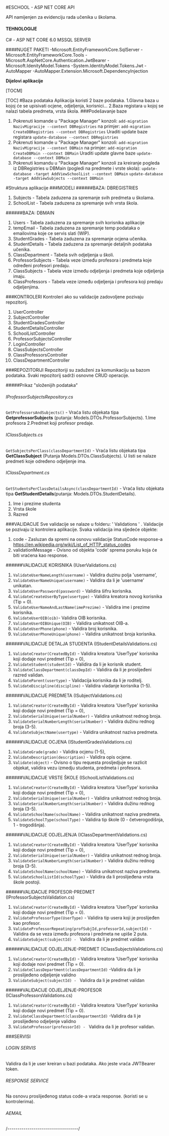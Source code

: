 #ESCHOOL - ASP NET CORE API

API namijenjen za evidenciju rada učenika u školama. 

#### TEHNOLOGIJE
C# - ASP NET CORE 6.0
MSSQL SERVER


####NUGET PAKETI
-Microsoft.EntityFrameworkCore.SqlServer
-Microsoft.EntityFrameworkCore.Tools
-Microsoft.AspNetCore.Authentication.JwtBearer
-Microsoft.IdenityModel.Tokens
-System.IdentityModel.Tokens.Jwt
-AutoMapper
-AutoMapper.Extension.Microsoft.DependencyInjection

**Dijelovi aplikacije**

[TOCM]

[TOC]
#Baza podataka
Aplikacija koristi 2 baze podataka. 
1.Glavna baza u kojoj će se upisivati ocjene, odjeljenja, korisnici...
2.Baza registara u kojoj se nalazi tabela predmeta, vrsta škola.
###Podešavanje baze
1. Pokrenuti komande u "Package Manager" konzoli:
`add-migration NazivMigracije --context DBRegistries`
na primjer:
`add-migration CreateDBRegistries --context DBRegistries`
Uraditi update baze registara
`update-database --context DBRegistries`
2. Pokrenuti komande u "Package Manager" konzoli:
`add-migration NazivMigracije --context DBMain`
na primjer:
`add-migration CreateDBMain --context DBMain`
Uraditi update glavne baze
`update-database --context DBMain`
3. Pokrenuti komandu u "Package Manager" konzoli za kreiranje pogleda iz DBRegistries u DBMain (pogledi na predmete i vrste skola):
`update-database -target AddViewSchoolList --context DBMain`
`update-database -target AddViewSubjects --context DBMain`

#Struktura aplikacije
###MODELI
######BAZA: DBREGISTRIES
1. Subjects - Tabela zaduzena za spremanje svih predmeta u školama.
2. SchoolList - Tabela zaduzena za spremanje svih vrsta škola.

######BAZA: DBMAIN
1. Users - Tabela zaduzena za spremanje svih korisnika aplikacije
2. tempEmail - Tabela zaduzena za spremanje temp podataka o emailovima koje ce servis slati (WIP).
3. StudentGrades - Tabela zaduzena za spremanje ocjena učenika.
4. StudentDetails - Tabela zaduzena za spremanje detaljnih podataka učenika.
5.  ClassDepartment - Tabela svih odjeljenja u školi.
6. ProfessorSubjects - Tabela veze između profesora i predmeta koje određeni profesori predaju.
7. ClassSubjects - Tabela veze između odjeljenja i predmeta koje odjeljenja imaju.
8. ClassProfessors - Tabela veze između odjeljenja i profesora koji predaju odjeljenjima.

###KONTROLERI
Kontroleri ako su validacije zadovoljene pozivaju repozitorij. 

1. UserController
2. SubjectController
3. StudentGradesController
4. StudentDetailsController
5. SchoolListController
6. ProfessorSubjectsController
7. LoginController
8. ClassSubjectsController
9. ClassProfessorsController
10. ClassDepartmentController

###REPOZITORIJI
Repozitoriji su zaduženi za komunikaciju sa bazom podataka.
Svaki repozitorij sadrži osnovne CRUD operacije. 

#####Prikaz "složenijih podataka"

###### IProfessorSubjectsRepository.cs
`GetProfessorsAndSubjects()` - Vraća listu objekata tipa **GetprofessorSubjects** (putanja: Models.DTOs.ProfessorSubjects). 
1.Ime profesora 
2.Predmet koji profesor predaje.

###### IClassSubjects.cs
`GetSubjectsPerClass(classDepartmentId)` - Vraća listu objekata tipa **GetClassSubject** (Putanja Models.DTOs.ClassSubjects).
U listi se nalaze predmeti koje određeno odjeljenje ima. 

###### IClassDepartment.cs
`GetStudentsPerClassDetailsAsync(classDepartmentId)` - Vraća listu objekata tipa **GetStudentDetails**(putanja: Models.DTOs.StudentDetails).
1.  Ime i prezime studenta
2. Vrsta škole
3. Razred

###VALIDACIJE
Sve validacije se nalaze u folderu: '  Validations ' .
Validacije se pozivaju iz kontrolera aplikacije. Svaka validacija ima sljedeće objekte:
1. code - Zasluzan da spremi na osnovu validacije StatusCode response-a https://en.wikipedia.org/wiki/List_of_HTTP_status_codes
2. validationMessage - Ovisno od objekta 'code' sprema poruku koja će biti vraćena kao response.

######VALIDACIJE KORISNIKA (IUserValidations.cs)
1. `ValidateUserNameLength(username)` - Validira duzinu polja 'username',
2. `ValidateUserNameUnique(username)` - Validira da li je 'username' unikatan.
3. `ValidateUserPassword(password)` - Validira šifru korisnika.
4. `ValidateCreateUserByType(usertype)` - Validira kreatora novog korisnika (Tip = 0).
5. `ValidateUserNameAndLastName(imePrezime)` - Validira ime i prezime korisnika.
6. `ValidateUserOIB(oib)`- Validira OIB korisnika.
7. `ValidateUserOIBUnique(OIB)` - Validira unikatnost OIB-a.
8. `ValidateUserPhone(phone)` - Validira broj korisnika. 
9. `ValidateUserPhoneUnique(phone)` - Validira unikatnost broja korisnika.

######VALIDACIJE DETALJA STUDENTA (IStudentDetailsValidations.cs)
1. `ValidateCreator(CreatedById)` - Validira kreatora 'UserType' korisnika koji dodaje novi predmet (Tip = 0),
2. `ValidateStudent(studentId)` - Validira da li je korisnik student.
3. `ValidateClassDepartment(classDepId)` - Validira da li je proslijeđeni razred validan.
4. `ValidateParent(usertype)` - Validacija korisnika da li je roditelj.
5. `ValidateDiscipline(discipline)` - Validira vladanje korisnika (1-5).

######VALIDACIJE PREDMETA (ISubjectValidations.cs)
1. `ValidateCreator(CreatedById)` - Validira kreatora 'UserType' korisnika koji dodaje novi predmet (Tip = 0),
2. `ValidateSerialUnique(serialNumber)` - Validira unikatnost rednog broja.
3. `ValidateSerialNumberLength(serialNumber)` - Validira dužinu rednog broja (3-5).
4. `ValidateSubjectName(usertype)` - Validira unikatnost naziva predmeta.

######VALIDACIJE OCJENA (IStudentGradesValidations.cs)
1. `ValidateGrade(grade)` - Validira ocjenu (1-5),
2. `ValidateDescription(description)` - Validira opis ocjene.
3. `Validate(object)` - Ovisno o tipu requesta prosljedjuje se razlicit objekat, validira vezu izmedju studenta, predmeta i profesora. 

######VALIDACIJE VRSTE ŠKOLE (ISchoolListValidations.cs)
1. `ValidateCreator(CreatedById)` - Validira kreatora 'UserType' korisnika koji dodaje novi predmet (Tip = 0),
2. `ValidateSerialUnique(serialNumber)` - Validira unikatnost rednog broja.
3. `ValidateSerialNumberLength(serialNumber)` - Validira dužinu rednog broja (3-5).
4. `ValidateSchoolName(schoolName)` - Validira unikatnost naziva predmeta.
5. `ValidateSchoolType(schoolType)` - Validira tip škole (0 - četverogodišnja, 1 - trogodišnja).

######VALIDACIJE ODJELJENJA (IClassDepartmentValidations.cs)
1. `ValidateCreator(CreatedById)` - Validira kreatora 'UserType' korisnika koji dodaje novi predmet (Tip = 0),
2. `ValidateSerialUnique(serialNumber)` - Validira unikatnost rednog broja.
3. `ValidateSerialNumberLength(serialNumber)` - Validira dužinu rednog broja (3-5).
4. `ValidateSchoolName(schoolName)` - Validira unikatnost naziva predmeta.
5. `ValidateSchoolListId(schoolType)` - Validira da li proslijeđena vrsta škole postoji.

######VALIDACIJE PROFESOR-PREDMET (IProfessorSubjectsValidation.cs)
1. `ValidateCreator(CreatedById)` - Validira kreatora 'UserType' korisnika koji dodaje novi predmet (Tip = 0).
2. `ValidateProfessorType(UserType)` - Validira tip usera koji je proslijeđen kao profesor.
3. `ValidateProfessorRepeating(profSubjId,professorId,subjectId)` - Validira da se veza između profesora i predmeta ne upiše 2 puta. 
4. `ValidateSubject(subjectId) - ` Validira da li je predmet validan

######VALIDACIJE ODJELJENJE-PREDMET (IClassSubjectsValidations.cs)
1. `ValidateCreator(CreatedById)` - Validira kreatora 'UserType' korisnika koji dodaje novi predmet (Tip = 0).
2. `ValidateClassDepartment(classDepartmentId)` -Validira da li je proslijeđeno odjeljenje validno
3. `ValidateSubject(subjectId) - ` Validira da li je predmet validan

######VALIDACIJE ODJELJENJE-PROFESOR (IClassProfessorsValidations.cs)
1. `ValidateCreator(CreatedById)` - Validira kreatora 'UserType' korisnika koji dodaje novi predmet (Tip = 0).
2. `ValidateClassDepartment(classDepartmentId)` -Validira da li je proslijeđeno odjeljenje validno
3. `ValidateProfessor(professorId) - ` Validira da li je profesor validan.


###SERVISI
###### LOGIN SERVIS
Validira da li je user kreiran u bazi podataka. Ako jeste vraća JWTBearer token.
###### RESPONSE SERVICE 
Na osnovu proslijeđenog status code-a vraća response. (koristi se u kontrolerima).
###### AEMAIL
/-----------------------------------/

